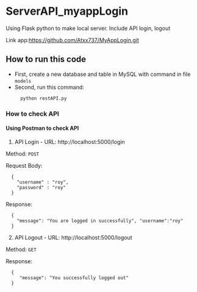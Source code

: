 # ServerAPI_myappLogin

Using Flask python to make local server.
Include API login, logout

Link app:https://github.com/Atxx737/MyAppLogin.git
## How to run this code
- First, create a new database and table in MySQL with command in file `models`
- Second, run this command:
  ``` 
    python restAPI.py 
  ```
  
 ### How to check API
 #### Using Postman to check API
 1. API Login - URL: http://localhost:5000/login

  Method: `POST`

  Request Body:
  ```
    {
      "username" : "roy",
      "password" : "roy"
    }
  ```
  Response:
  ```
    {
      "message": "You are logged in successfully", "username":"roy"
    }
  ```

2. API Logout - URL: http://localhost:5000/logout

  Method: `GET`

  Response:

  ```
    {
       "message": "You successfully logged out"
    }
  ```

